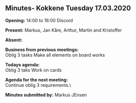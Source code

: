 ## Minutes- Kokkene Tuesday 17.03.2020
**Opening:**
14:00 to 16:00 Discord

**Present:**
Markus, Jan Kåre, Arthur, Martin and Kristoffer 

**Absent:**

**Business from previous meetings:**\
    Oblig 3 tasks
    Make all elements on board works
	
**Todays agenda:**\
    Oblig 3 taks
    Work on cards

**Agenda for the next meeting:**\
    Continue oblig 3 requirements.\

**Minutes submitted by:**
Markus JEnsen
